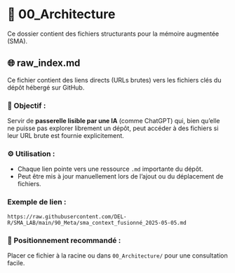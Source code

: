 # 📁 00_Architecture

Ce dossier contient des fichiers structurants pour la mémoire augmentée (SMA).

## 🌐 raw_index.md

Ce fichier contient des liens directs (URLs brutes) vers les fichiers clés du dépôt hébergé sur GitHub.

### 🧠 Objectif :
Servir de **passerelle lisible par une IA** (comme ChatGPT) qui, bien qu’elle ne puisse pas explorer librement un dépôt, peut accéder à des fichiers si leur URL brute est fournie explicitement.

### ⚙️ Utilisation :
- Chaque lien pointe vers une ressource `.md` importante du dépôt.
- Peut être mis à jour manuellement lors de l’ajout ou du déplacement de fichiers.

### Exemple de lien :
```
https://raw.githubusercontent.com/DEL-R/SMA_LAB/main/90_Meta/sma_context_fusionné_2025-05-05.md
```

### 🧩 Positionnement recommandé :
Placer ce fichier à la racine ou dans `00_Architecture/` pour une consultation facile.
